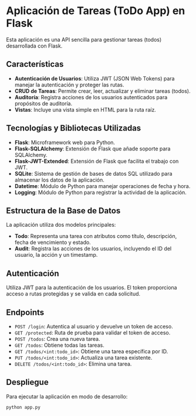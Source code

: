 # Aplicación de Tareas (ToDo App) en Flask

Esta aplicación es una API sencilla para gestionar tareas (todos) desarrollada con Flask.

## Características

- **Autenticación de Usuarios**: Utiliza JWT (JSON Web Tokens) para manejar la autenticación y proteger las rutas.
- **CRUD de Tareas**: Permite crear, leer, actualizar y eliminar tareas (todos).
- **Auditoría**: Registra acciones de los usuarios autenticados para propósitos de auditoría.
- **Vistas**: Incluye una vista simple en HTML para la ruta raíz.

## Tecnologías y Bibliotecas Utilizadas

- **Flask**: Microframework web para Python.
- **Flask-SQLAlchemy**: Extensión de Flask que añade soporte para SQLAlchemy.
- **Flask-JWT-Extended**: Extensión de Flask que facilita el trabajo con JWT.
- **SQLite**: Sistema de gestión de bases de datos SQL utilizado para almacenar los datos de la aplicación.
- **Datetime**: Módulo de Python para manejar operaciones de fecha y hora.
- **Logging**: Módulo de Python para registrar la actividad de la aplicación.

## Estructura de la Base de Datos

La aplicación utiliza dos modelos principales:

- **Todo**: Representa una tarea con atributos como título, descripción, fecha de vencimiento y estado.
- **Audit**: Registra las acciones de los usuarios, incluyendo el ID del usuario, la acción y un timestamp.

## Autenticación

Utiliza JWT para la autenticación de los usuarios. El token proporciona acceso a rutas protegidas y se valida en cada solicitud.

## Endpoints

- `POST /login`: Autentica al usuario y devuelve un token de acceso.
- `GET /protected`: Ruta de prueba para validar el token de acceso.
- `POST /todos`: Crea una nueva tarea.
- `GET /todos`: Obtiene todas las tareas.
- `GET /todos/<int:todo_id>`: Obtiene una tarea específica por ID.
- `PUT /todos/<int:todo_id>`: Actualiza una tarea existente.
- `DELETE /todos/<int:todo_id>`: Elimina una tarea.

## Despliegue

Para ejecutar la aplicación en modo de desarrollo:

```bash
python app.py
